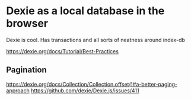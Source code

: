 # Dexie as a local database in the browser

Dexie is cool. Has transactions and all sorts of neatness around index-db

https://dexie.org/docs/Tutorial/Best-Practices

## Pagination
https://dexie.org/docs/Collection/Collection.offset()#a-better-paging-approach
https://github.com/dexie/Dexie.js/issues/411
